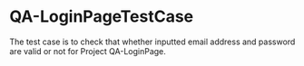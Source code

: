 # QA-LoginPageTestCase
The test case is to check that whether inputted email address and password are valid or not for Project QA-LoginPage.
